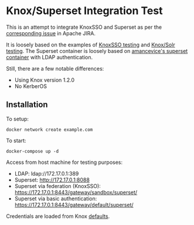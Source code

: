# Knox/Superset Integration Test

This is an attempt to integrate KnoxSSO and Superset as per the [corresponding issue](https://issues.apache.org/jira/browse/KNOX-1783) in Apache JIRA.

It is loosely based on the examples of [KnoxSSO testing](https://github.com/lmccay/knox_sso_testing) and [Knox/Solr testing](https://github.com/risdenk/knox_solr_testing). The Superset container is loosely based on [amancevice's superset container](https://github.com/amancevice/superset) with LDAP authentication.

Still, there are a few notable differences:

* Using Knox version 1.2.0
* No KerberOS

## Installation

To setup:

    docker network create example.com

To start:

    docker-compose up -d

Access from host machine for testing purposes:

* LDAP: ldap://172.17.0.1:389
* Superset: http://172.17.0.1:8088
* Superset via federation (KnoxSSO): https://172.17.0.1:8443/gateway/sandbox/superset/
* Superset via basic authentication: https://172.17.0.1:8443/gateway/default/superset/

Credentials are loaded from Knox [defaults](https://github.com/apache/knox/blob/master/gateway-release/home/conf/users.ldif).
